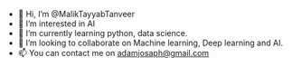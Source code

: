- 👋 Hi, I’m @MalikTayyabTanveer
- 👀 I’m interested in AI
- 🌱 I’m currently learning python, data science.
- 💞️ I’m looking to collaborate on Machine learning, Deep learning and AI.
- 📫 You can contact me on adamjosaph@gmail.com

<!---
MalikTayyabTanveer/MalikTayyabTanveer is a ✨ special ✨ repository because its `README.md` (this file) appears on your GitHub profile.
You can click the Preview link to take a look at your changes.
--->

